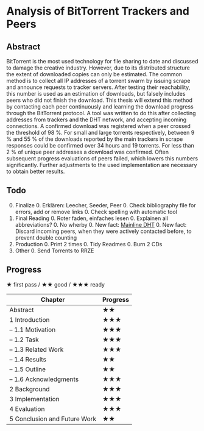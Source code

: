 # Analysis of BitTorrent Trackers and Peers
## Abstract
BitTorrent is the most used technology for file sharing to date and discussed to damage the creative industry. However, due to its distributed structure the extent of downloaded copies can only be estimated. The common method is to collect all IP addresses of a torrent swarm by issuing scrape and announce requests to tracker servers. After testing their reachability, this number is used as an estimation of downloads, but falsely includes peers who did not finish the download. This thesis will extend this method by contacting each peer continuously and learning the download progress through the BitTorrent protocol. A tool was written to do this after collecting addresses from trackers and the DHT network, and accepting incoming connections. A confirmed download was registered when a peer crossed the threshold of 98 %. For small and large torrents respectively, between 9 % and 55 % of the downloads reported by the main trackers in scrape responses could be confirmed over 34 hours and 19 torrents. For less than 2 % of unique peer addresses a download was confirmed. Often subsequent progress evaluations of peers failed, which lowers this numbers significantly. Further adjustments to the used implementation are necessary to obtain better results.

## Todo
0. Finalize
    0. Erklären: Leecher, Seeder, Peer
    0. Check bibliography file for errors, add or remove links
    0. Check spelling with automatic tool
0. Final Reading
    0. Roter faden, einfaches lesen
    0. Explainen all abbreviations?
    0. No wherby
    0. New fact: [Mainline DHT](https://en.wikipedia.org/wiki/Mainline_DHT)
    0. New fact: Discard incoming peers, when they were actively contacted before, to prevent double counting
0. Production
    0. Print 2 times
    0. Tidy Readmes
    0. Burn 2 CDs
0. Other
    0. Send Torrents to RRZE

## Progress
★ first pass / ★★ good / ★★★ ready

Chapter | Progress
--- | ---
Abstract | ★★
1 Introduction | ★★★
– 1.1 Motivation | ★★★
– 1.2 Task | ★★★
– 1.3 Related Work | ★★★
– 1.4 Results | ★★
– 1.5 Outline | ★★
– 1.6 Acknowledgments | ★★★
2 Background | ★★★
3 Implementation | ★★★
4 Evaluation | ★★★
5 Conclusion and Future Work | ★★
